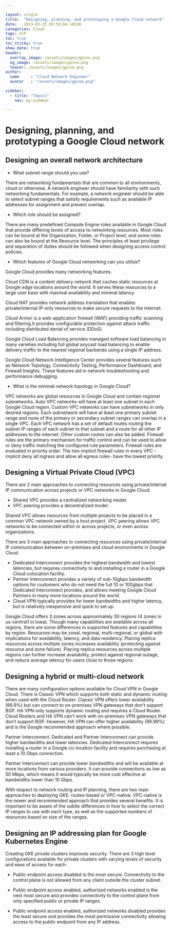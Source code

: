 ```yaml
---

layout: single
title:  "Designing, planning, and prototyping a Google Cloud network"
date:   2023-03-25 05:59:04 +0530
categories: Cloud
tags: GCP
toc: true
toc_sticky: true
show_date: true
header:
  overlay_image: /assets/images/gpcne.png
  og_image: /assets/images/gpcne.png
  teaser: /assets/images/gpcne.png
author:
  name     : "Cloud Network Engineer"
  avatar   : "/assets/images/gpcne.png"

sidebar:
  - title: "Topics"
    nav: my-sidebar

---
```


# Designing, planning, and prototyping a Google Cloud network

## Designing an overall network architecture

- What subnet range should you use?

There are networking fundamentals that are common to all environments, cloud or otherwise. A network engineer should have familiarity with such networking fundamentals. For example, a network engineer should be able to select subnet ranges that satisfy requirements such as available IP addresses for assignment and prevent overlap.

- Which role should be assigned?

There are many predefined Compute Engine roles available in Google Cloud that provide differing levels of access to networking resources. Most roles can be bound at the Organization, Folder, or Project level, and some roles can also be bound at the Resource level. The principles of least privilege and separation of duties should be followed when designing access control policies.

- Which features of Google Cloud networking can you utilize? 

Google Cloud provides many networking features. 

Cloud CDN is a content delivery network that caches static resources at Google edge locations around the world. It serves these resources to a large user base with maximal availability and minimal latency. 

Cloud NAT provides network address translation that enables private/internal IP-only resources to make secure requests to the internet. 

Cloud Armor is a web-application firewall (WAF) providing traffic scanning and filtering.It provides configurable protection against attack traffic including distributed denial of service (DDoS). 

Google Cloud Load Balancing provides managed software load balancing in many varieties including full global anycast load balancing to enable delivery traffic to the nearest regional backends using a single IP address. 

Google Cloud Network Intelligence Center provides several features such as Network Topology, Connectivity Testing, Performance Dashboard, and Firewall Insights. These features aid in network troubleshooting and performance debugging.

- What is the minimal network topology in Google Cloud?

VPC networks are global resources in Google Cloud and contain regional subnetworks.
Auto VPC networks will have at least one subnet in each Google Cloud region. 
Custom VPC networks can have subnetworks in only desired regions. Each subnetwork will have at least one primary subnet range and none of the primary or secondary subnet ranges can overlap in a single VPC. Each VPC network has a set of default routes routing the subnet IP ranges of each subnet to that subnet and a route for all other IP addresses to the internet. Other custom routes can also be added. Firewall rules are the primary mechanism for traffic control and can be used to allow or deny traffic matching the configured rule parameters. Firewall rules are evaluated in priority order. The two implicit firewall rules in every VPC - implicit deny all ingress and allow all egress rules- have the lowest priority.



## Designing a Virtual Private Cloud (VPC)


There are 2 main approaches to connecting resources using private/internal IP communication across projects or VPC networks in Google Cloud. 
- Shared VPC provides a centralized networking model. 
- VPC peering provides a decentralized model. 

Shared VPC allows resources from multiple projects to be placed in a common VPC network owned by a host project. 
VPC peering allows VPC networks to be connected within or across projects, or even across organizations.

There are 3 main approaches to connecting resources using private/internal IP
communication between on-premises and cloud environments in Google Cloud.
- Dedicated Interconnect provides the highest bandwidth and lowest latencies, but
requires connectivity to and installing a router in a Google Cloud colocation facility.
- Partner Interconnect provides a variety of sub-10gbps bandwidth options for
customers who do not need the full 10 or 100gbps that Dedicated Interconnect
provides, and allows meeting Google Cloud Partners in many more locations around
the world. 
- Cloud VPN typically provides for lower bandwidths and higher latency, but
is relatively inexpensive and quick to set up.



Google Cloud offers 3 zones across approximately 30 regions (4 zones in us-central1 in Iowa). Though many capabilities are available across all regions, there are some differences in supported features and capabilities by region. Resources may be zonal, regional, multi-regional, or global with implications for availability, latency, and data residency. Placing replica resources across multiple zones increases availability (protecting against resource and zone failure). Placing replica resources across multiple regions can further increase availability, protect against regional outage, and reduce average latency for users close to those regions.

## Designing a hybrid or multi-cloud network

There are many configuration options available for Cloud VPN in Google Cloud. There is Classic VPN which supports both static and dynamic routing when used with the Cloud Router. Classic VPN offers lower availability (99.9%) but can connect to on-premises VPN gateways that don’t support BGP. HA VPN only supports dynamic routing and requires a Cloud Router. Cloud Routers and HA VPN can’t work with on-premises VPN gateways that don’t support BGP. However, HA VPN can offer higher availability (99.99%) and is the Google recommended approach where possible.



Partner Interconnect. Dedicated and Partner Interconnect can provide higher bandwidths and lower latencies. Dedicated Interconnect requires installing a router in a Google co-location facility and requires purchasing at least a 10 Gbps connection.

Partner Interconnect can provide lower bandwidths and will be available at more locations from various providers. It can provide connections as low as 50 Mbps, which means it would typically be more cost effective at bandwidths lower than 10 Gbps.

With respect to network routing and IP planning, there are two main approaches to deploying GKE: routes-based or VPC-native. VPC-native is the newer and recommended approach that provides several benefits. It is important to be aware of the subtle differences in how to select the correct IP ranges to use with each type, as well as the supported numbers of resources based on size of the ranges.

## Designing an IP addressing plan for Google Kubernetes Engine

Creating GKE private clusters improves security. There are 3 high level configurations available for private clusters with varying levels of security and ease of access for each:

- Public endpoint access disabled is the most secure. Connectivity to the control plane is not allowed from any client outside the cluster subnet.

- Public endpoint access enabled, authorized networks enabled is the next most secure and provides connectivity to the control plane from only specified public or private IP ranges.

- Public endpoint access enabled, authorized networks disabled provides the least secure and provides the most permissive connectivity allowing access to the public endpoint from any IP address.